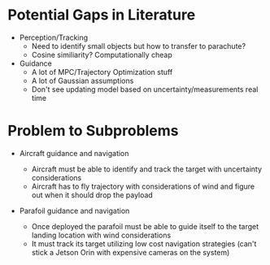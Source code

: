 # Potential Gaps in Literature 
- Perception/Tracking
    - Need to identify small objects but how to transfer to parachute? 
    - Cosine similiarity? Computationally cheap 
- Guidance
    - A lot of MPC/Trajectory Optimization stuff 
    - A lot of Gaussian assumptions
    - Don't see updating model based on uncertainty/measurements real time 



# Problem to Subproblems
- Aircraft guidance and navigation
    - Aircraft must be able to identify and track the target with uncertainty considerations
    - Aircraft has to fly trajectory with considerations of wind and figure out when it should drop the payload 

- Parafoil guidance and navigation
    - Once deployed the parafoil must be able to guide itself to the target landing location with wind considerations 
    - It must track its target utilizing low cost navigation strategies (can't stick a Jetson Orin with expensive cameras on the system)
